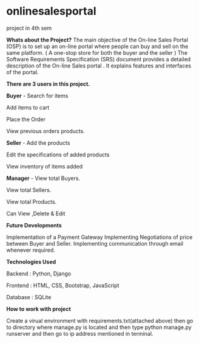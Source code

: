 # onlinesalesportal
project in 4th sem

**Whats about the Project?**
The main objective of the On-line Sales Portal (OSP) is to set up an on-line portal where people can buy and sell on the
same platform. ( A one-stop store for both the buyer and the seller ) The Software Requirements Specification (SRS)
document provides a detailed description of the On-line Sales portal . It explains features and interfaces of the portal.


**There are 3 users in this project.**

**Buyer** - Search for items

Add items to cart

Place the Order

View previous orders products.


**Seller** - Add the products

Edit the specifications of added products

View inventory of items added


**Manager** - View total Buyers.

View total Sellers.

View total Products.

Can View ,Delete & Edit


**Future Developments**

Implementation of a Payment Gateway
Implementing Negotiations of price between Buyer and Seller.
Implementing communication through email whenever required. 


**Technologies Used**

Backend  : Python, Django

Frontend : HTML, CSS, Bootstrap, JavaScript

Database : SQLite

**How to work with project**

Create a virual environment with requirements.txt(attached above) then go to directory where manage.py is located and then type python manage.py runserver and then go to ip address mentioned in terminal.

